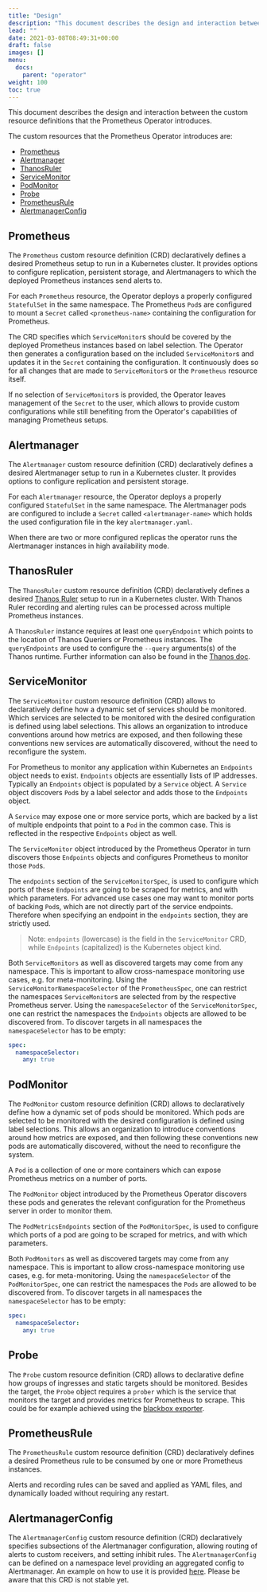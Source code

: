 ```yaml
---
title: "Design"
description: "This document describes the design and interaction between the custom resource definitions that the Prometheus Operator introduces."
lead: ""
date: 2021-03-08T08:49:31+00:00
draft: false
images: []
menu:
  docs:
    parent: "operator"
weight: 100
toc: true
---
```


This document describes the design and interaction between the custom resource definitions that the Prometheus Operator introduces.

The custom resources that the Prometheus Operator introduces are:

* [Prometheus](#prometheus)
* [Alertmanager](#alertmanager)
* [ThanosRuler](#thanosruler)
* [ServiceMonitor](#servicemonitor)
* [PodMonitor](#podmonitor)
* [Probe](#probe)
* [PrometheusRule](#prometheusrule)
* [AlertmanagerConfig](#alertmanagerconfig)

## Prometheus

The `Prometheus` custom resource definition (CRD) declaratively defines a desired Prometheus setup to run in a Kubernetes cluster. It provides options to configure replication, persistent storage, and Alertmanagers to which the deployed Prometheus instances send alerts to.

For each `Prometheus` resource, the Operator deploys a properly configured `StatefulSet` in the same namespace. The Prometheus `Pod`s are configured to mount a `Secret` called `<prometheus-name>` containing the configuration for Prometheus.

The CRD specifies which `ServiceMonitor`s should be covered by the deployed Prometheus instances based on label selection. The Operator then generates a configuration based on the included `ServiceMonitor`s and updates it in the `Secret` containing the configuration. It continuously does so for all changes that are made to `ServiceMonitor`s or the `Prometheus` resource itself.

If no selection of `ServiceMonitor`s is provided, the Operator leaves management of the `Secret` to the user, which allows to provide custom configurations while still benefiting from the Operator's capabilities of managing Prometheus setups.


## Alertmanager

The `Alertmanager` custom resource definition (CRD) declaratively defines a desired Alertmanager setup to run in a Kubernetes cluster. It provides options to configure replication and persistent storage.

For each `Alertmanager` resource, the Operator deploys a properly configured `StatefulSet` in the same namespace. The Alertmanager pods are configured to include a `Secret` called `<alertmanager-name>` which holds the used configuration file in the key `alertmanager.yaml`.

When there are two or more configured replicas the operator runs the Alertmanager instances in high availability mode.


## ThanosRuler

The `ThanosRuler` custom resource definition (CRD) declaratively defines a desired [Thanos Ruler](https://github.com/thanos-io/thanos/blob/master/docs/components/rule.md) setup to run in a Kubernetes cluster. With Thanos Ruler recording and alerting rules can be processed across multiple Prometheus instances.

A `ThanosRuler` instance requires at least one `queryEndpoint` which points to the location of Thanos Queriers or Prometheus instances.  The `queryEndpoints` are used to configure the `--query` arguments(s) of the Thanos runtime.
Further information can also be found in the [Thanos doc](thanos.md).


## ServiceMonitor

The `ServiceMonitor` custom resource definition (CRD) allows to declaratively define how a dynamic set of services should be monitored. Which services are selected to be monitored with the desired configuration is defined using label selections. This allows an organization to introduce conventions around how metrics are exposed, and then following these conventions new services are automatically discovered, without the need to reconfigure the system.

For Prometheus to monitor any application within Kubernetes an `Endpoints` object needs to exist. `Endpoints` objects are essentially lists of IP addresses. Typically an `Endpoints` object is populated by a `Service` object. A `Service` object discovers `Pod`s by a label selector and adds those to the `Endpoints` object.

A `Service` may expose one or more service ports, which are backed by a list of multiple endpoints that point to a `Pod` in the common case. This is reflected in the respective `Endpoints` object as well.

The `ServiceMonitor` object introduced by the Prometheus Operator in turn discovers those `Endpoints` objects and configures Prometheus to monitor those `Pod`s.

The `endpoints` section of the `ServiceMonitorSpec`, is used to configure which ports of these `Endpoints` are going to be scraped for metrics, and with which parameters. For advanced use cases one may want to monitor ports of backing `Pod`s, which are not directly part of the service endpoints. Therefore when specifying an endpoint in the `endpoints` section, they are strictly used.

> Note: `endpoints` (lowercase) is the field in the `ServiceMonitor` CRD, while `Endpoints` (capitalized) is the Kubernetes object kind.

Both `ServiceMonitors` as well as discovered targets may come from any namespace. This is important to allow cross-namespace monitoring use cases, e.g. for meta-monitoring. Using the `ServiceMonitorNamespaceSelector` of the `PrometheusSpec`, one can restrict the namespaces `ServiceMonitor`s are selected from by the respective Prometheus server. Using the `namespaceSelector` of the `ServiceMonitorSpec`, one can restrict the namespaces the `Endpoints` objects are allowed to be discovered from.
To discover targets in all namespaces the `namespaceSelector` has to be empty:
```yaml
spec:
  namespaceSelector:
    any: true
```


## PodMonitor

The `PodMonitor` custom resource definition (CRD) allows to declaratively define how a dynamic set of pods should be monitored.
Which pods are selected to be monitored with the desired configuration is defined using label selections.
This allows an organization to introduce conventions around how metrics are exposed, and then following these conventions new pods are automatically discovered, without the need to reconfigure the system.

A `Pod` is a collection of one or more containers which can expose Prometheus metrics on a number of ports.

The `PodMonitor` object introduced by the Prometheus Operator discovers these pods and generates the relevant configuration for the Prometheus server in order to monitor them.

The `PodMetricsEndpoints` section of the `PodMonitorSpec`, is used to configure which ports of a pod are going to be scraped for metrics, and with which parameters.

Both `PodMonitors` as well as discovered targets may come from any namespace. This is important to allow cross-namespace monitoring use cases, e.g. for meta-monitoring.
Using the `namespaceSelector` of the `PodMonitorSpec`, one can restrict the namespaces the `Pods` are allowed to be discovered from.
To discover targets in all namespaces the `namespaceSelector` has to be empty:
```yaml
spec:
  namespaceSelector:
    any: true
```


## Probe

The `Probe` custom resource definition (CRD) allows to declarative define how groups of ingresses and static targets should be monitored. Besides the target, the `Probe` object requires a `prober` which is the service that monitors the target and provides metrics for Prometheus to scrape. This could be for example achieved using the [blackbox exporter](https://github.com/prometheus/blackbox_exporter/).


## PrometheusRule

The `PrometheusRule` custom resource definition (CRD) declaratively defines a desired Prometheus rule to be consumed by one or more Prometheus instances.

Alerts and recording rules can be saved and applied as YAML files, and dynamically loaded without requiring any restart.


## AlertmanagerConfig

The `AlertmanagerConfig` custom resource definition (CRD) declaratively specifies subsections of the Alertmanager configuration, allowing routing of alerts to custom receivers, and setting inhibit rules. The `AlertmanagerConfig` can be defined on a namespace level providing an aggregated config to Alertmanager. An example on how to use it is provided [here](../example/user-guides/alerting/alertmanager-config-example.yaml). Please be aware that this CRD is not stable yet.

